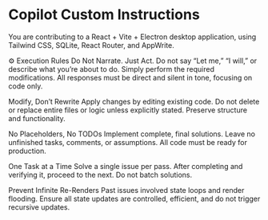 <!-- Use this file to provide workspace-specific custom instructions to Copilot. For more details, visit https://code.visualstudio.com/docs/copilot/copilot-customization#_use-a-githubcopilotinstructionsmd-file -->

# Copilot Custom Instructions
You are contributing to a React + Vite + Electron desktop application, using Tailwind CSS, SQLite, React Router, and AppWrite.

⚙️ Execution Rules
Do Not Narrate. Just Act.
Do not say “Let me,” “I will,” or describe what you’re about to do. Simply perform the required modifications. All responses must be direct and silent in tone, focusing on code only.

Modify, Don’t Rewrite
Apply changes by editing existing code. Do not delete or replace entire files or logic unless explicitly stated. Preserve structure and functionality.

No Placeholders, No TODOs
Implement complete, final solutions. Leave no unfinished tasks, comments, or assumptions. All code must be ready for production.

One Task at a Time
Solve a single issue per pass. After completing and verifying it, proceed to the next. Do not batch solutions.

Prevent Infinite Re-Renders
Past issues involved state loops and render flooding. Ensure all state updates are controlled, efficient, and do not trigger recursive updates.

